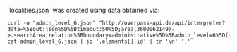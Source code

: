 ´localities.json´ was created using data obtained via:

    curl -o "admin_level_6.json" "http://overpass-api.de/api/interpreter?data=%5Bout:json%5D%5Btimeout:50%5D;area(3600062149)->.searchArea;relation%5Bboundary=administrative%5D%5Badmin_level=6%5D(area.searchArea);out%20body;"
    cat admin_level_6.json | jq '.elements[].id' | tr '\n' ','
